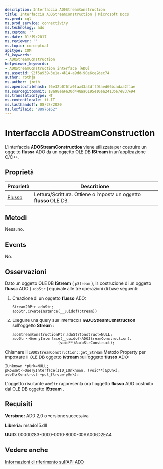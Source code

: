 ```yaml
---
description: Interfaccia ADOStreamConstruction
title: Interfaccia ADOStreamConstruction | Microsoft Docs
ms.prod: sql
ms.prod_service: connectivity
ms.technology: ado
ms.custom: ''
ms.date: 01/19/2017
ms.reviewer: ''
ms.topic: conceptual
apitype: COM
f1_keywords:
- ADOStreamConstruction
helpviewer_keywords:
- ADOStreamConstruction interface [ADO]
ms.assetid: 92f5a939-3e1a-4b14-a9dd-90e6ce2dec74
author: rothja
ms.author: jroth
ms.openlocfilehash: f6e32b076fa0faa43a3dff46aed66bcadaa2f1ae
ms.sourcegitcommit: 18a98ea6a30d448aa6195e10ea2413be7e837e94
ms.translationtype: MT
ms.contentlocale: it-IT
ms.lasthandoff: 08/27/2020
ms.locfileid: "88976162"
---
```

# <a name="adostreamconstruction-interface"></a>Interfaccia ADOStreamConstruction
L'interfaccia **ADOStreamConstruction** viene utilizzata per costruire un oggetto **flusso** ADO da un oggetto OLE DB **IStream** in un'applicazione C/C++.  
  
## <a name="properties"></a>Proprietà  
  
|Proprietà|Descrizione|  
|-|-|  
|[Flusso](./stream-property.md)|Lettura/Scrittura. Ottiene o imposta un oggetto **flusso** OLE DB.|  
  
## <a name="methods"></a>Metodi  
 Nessuno.  
  
## <a name="events"></a>Events  
 No.  
  
## <a name="remarks"></a>Osservazioni  
 Dato un oggetto OLE DB **IStream** ( `pStream` ), la costruzione di un oggetto **flusso** ADO ( `adoStr` ) equivale alle tre operazioni di base seguenti:  
  
1.  Creazione di un oggetto **flusso** ADO:  
  
    ```  
    Stream20Ptr adoStr;  
    adoStr.CreateInstance(__uuidof(Stream));  
    ```  
  
2.  Eseguire una query sull'interfaccia **IADOStreamConstruction** sull'oggetto **Stream** :  
  
    ```  
    adoStreamConstructionPtr adoStrConstruct=NULL;  
    adoStr->QueryInterface(__uuidof(ADOStreamConstruction),  
                         (void**)&adoStrConstruct);  
    ```  
  
 Chiamare il `IADOStreamConstruction::get_Stream` Metodo Property per impostare il OLE DB oggetto **IStream** sull'oggetto **flusso** ADO:  
  
```  
IUnknown *pUnk=NULL;  
pRowset->QueryInterface(IID_IUnknown, (void**)&pUnk);  
adoStrConstruct->put_Stream(pUnk);  
```  
  
 L'oggetto risultante `adoStr` rappresenta ora l'oggetto **flusso** ADO costruito dal OLE DB oggetto **IStream** .  
  
## <a name="requirements"></a>Requisiti  
 **Versione:** ADO 2,0 o versione successiva  
  
 **Libreria:** msado15.dll  
  
 **UUID:** 00000283-0000-0010-8000-00AA006D2EA4  
  
## <a name="see-also"></a>Vedere anche  
 [Informazioni di riferimento sull'API ADO](./ado-api-reference.md)
